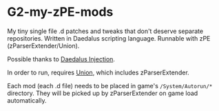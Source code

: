 # G2-my-zPE-mods
My tiny single file .d patches and tweaks that don't deserve separate repositories. Written in Daedalus scripting language. Runnable with zPE (zParserExtender/Union).

Possible thanks to [Daedalus Injection](https://gothic-modding-community.github.io/gmc/zengin/scripts/extenders/zparserextender/daedalus_injection/).

In order to run, requires [Union](https://drive.google.com/file/d/1AkU5qvxIx7zc3kdpGAwlgA-2WiGS7sU5/view), which includes zParserExtender. 

Each mod (each .d file) needs to be placed in game's `/System/Autorun/*` directory. They will be picked up by zParserExtender on game load automatically.
